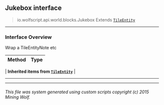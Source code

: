 ## Jukebox __interface__

>io.wolfscript.api.world.blocks.Jukebox
>Extends [`TileEntity`](TileEntity.md)

---

### Interface Overview

Wrap a TileEntityNote etc

Method | Type   
--- | :--- 
 |
__Inherited items from [`TileEntity`](TileEntity.md)__ |





---



---


###### This file was system generated using custom scripts copyright (c) 2015 Mining Wolf.
	

